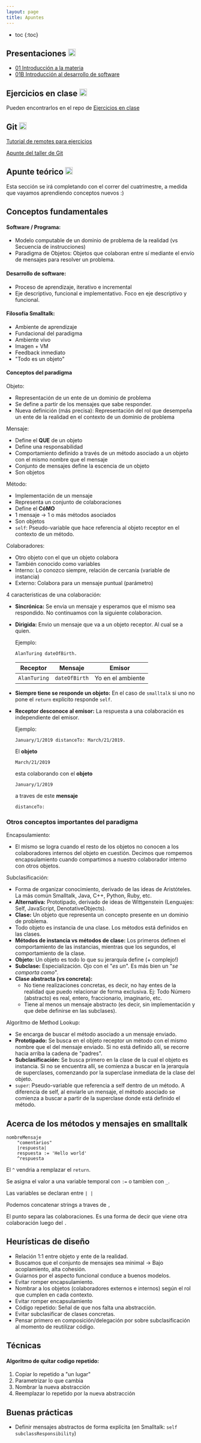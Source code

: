 ```yaml
---
layout: page
title: Apuntes
---
```


* toc
{:toc}

## Presentaciones <img alt="github icon" width="20px" src="./assets/icons/presentacion.svg" />

- [01 Introducción a la materia](https://docs.google.com/presentation/d/1oXnG-KJhbHNy5SLdYjQetmHMcFLWkKBVTNywqR82Re0/edit?usp=sharing)
- [01B Introducción al desarrollo de software](https://docs.google.com/presentation/d/1X82-qzvCwKpHHTk1WhoQIxVXX7elN_stJ2Es82xxeGQ/edit?usp=sharing)

## Ejercicios en clase <img alt="github icon" width="20px" src="./assets/icons/practica.svg" />

Pueden encontrarlos en el repo de [Ejercicios en clase](https://github.com/algoritmos-iii/ejercicios-en-clase-2021-2c)

## Git <img alt="github icon" width="20px" src="https://icongr.am/devicon/git-plain.svg?size=148&color=currentColor" />

[Tutorial de remotes para ejercicios](https://gist.github.com/iloyarte/2543280524166ad63f46ea326322cc1c)

[Apunte del taller de Git](https://docs.google.com/document/d/1VwJUVTMz1psGqdaNR2NJWo8mtPoK2FvDB1cP9xQObcQ/edit?usp=sharing)

## Apunte teórico <img alt="github icon" width="20px" src="https://icongr.am/clarity/library.svg?size=128&color=currentColor" />

<p class="text-muted">Esta sección se irá completando con el correr del cuatrimestre, a medida que vayamos aprendiendo conceptos nuevos :) </p>

## Conceptos fundamentales

#### Software / Programa:

- Modelo computable de un dominio de problema de la realidad (vs Secuencia de instrucciones)
- Paradigma de Objetos: Objetos que colaboran entre sí mediante el envío de mensajes para resolver un problema.

#### Desarrollo de software:

- Proceso de aprendizaje, iterativo e incremental
- Eje descriptivo, funcional e implementativo. Foco en eje descriptivo y funcional.

#### Filosofía Smalltalk:

- Ambiente de aprendizaje
- Fundacional del paradigma
- Ambiente vivo
- Imagen + VM
- Feedback inmediato
- "Todo es un objeto"

#### Conceptos del paradigma

<p class="sub-h4 ">Objeto:</p>

- Representación de un ente de un dominio de problema
- Se define a partir de los mensajes que sabe responder.
- Nueva definición (más precisa): Representación del rol que desempeña un ente de la realidad en el contexto de un dominio de problema

<p class="sub-h4 ">Mensaje:</p>

- Define el **QUE** de un objeto
- Define una responsabilidad
- Comportamiento definido a través de un método asociado a un objeto con el mismo nombre que el mensaje
- Conjunto de mensajes define la escencia de un objeto
- Son objetos

<p class="sub-h4 ">Método:</p>

- Implementación de un mensaje
- Representa un conjunto de colaboraciones
- Define el **CóMO**
- 1 mensaje -> 1 o más métodos asociados
- Son objetos
- `self`: Pseudo-variable que hace referencia al objeto receptor en el contexto de un método.

<p class="sub-h4 ">Colaboradores:</p>

- Otro objeto con el que un objeto colabora
- También conocido como variables
- Interno: Lo conozco siempre, relación de cercanía (variable de instancia)
- Externo: Colabora para un mensaje puntual (parámetro)

<p class="sub-h4 "> 4 caracteristicas de una colaboración: </p>

- **Sincrónica:** Se envia un mensaje y esperamos que el mismo sea respondido. No continuamos con la siguiente colaboracion.

- **Dirigida:** Envio un mensaje que va a un objeto receptor. Al cual se a quien.

    Ejemplo:

    ```smalltalk
    AlanTuring dateOfBirth.
    ```

    | Receptor     | Mensaje       | Emisor            |
    | ------------ | ------------- | ----------------- |
    | `AlanTuring` | `dateOfBirth` | Yo en el ambiente |

- **Siempre tiene se responde un objeto:** En el caso de `smalltalk` si uno no pone el `return` explícito responde `self`.

- **Receptor desconoce al emisor:** La respuesta a una colaboración es independiente del emisor.

    Ejemplo:

    ```smalltalk
    January/1/2019 distanceTo: March/21/2019.
    ```

    El **objeto**

    ```smalltalk
    March/21/2019
    ```

    esta colaborando con el **objeto**

    ```smalltalk
    January/1/2019
    ```

    a traves de este **mensaje**

    ```smalltalk
    distanceTo:
    ```

### Otros conceptos importantes del paradigma

<p class="sub-h4 ">Encapsulamiento:</p>

- El mismo se logra cuando el resto de los objetos no conocen a los colaboradores internos del objeto en cuestión. Decimos que rompemos encapsulamiento cuando compartimos a nuestro colaborador interno con otros objetos.

<p class="sub-h4 ">Subclasificación:</p>

- Forma de organizar conocimiento, derivado de las ideas de Aristóteles. La más común Smalltalk, Java, C++, Python, Ruby, etc.
- **Alternativa:** Prototipado, derivado de ideas de Wittgenstein (Lenguajes: Self, JavaScript, DenotativeObjects).
- **Clase:** Un objeto que representa un concepto presente en un dominio de problema.
- Todo objeto es instancia de una clase. Los métodos está definidos en las clases.
- **Métodos de instancia vs métodos de clase:** Los primeros definen el comportamiento de las instancias, mientras que los segundos, el comportamiento de la clase.
- **Objeto:** Un objeto es todo lo que su jerarquía define (+ complejo!)
- **Subclase:** Especialización. Ojo con el "_es un_". Es más bien un "_se comporta como_".
- **Clase abstracta (vs concreta):**
  - No tiene realizaciones concretas, es decir, no hay entes de la realidad que puedo relacionar de forma exclusiva. Ej: Todo Número (abstracto) es real, entero, fraccionario, imaginario, etc.
  - Tiene al menos un mensaje abstracto (es decir, sin implementación y que debe definirse en las subclases).

<p class="sub-h4 "> Algorítmo de Method Lookup: </p>

- Se encarga de buscar el método asociado a un mensaje enviado.
- **Prototipado:** Se busca en el objeto receptor un método con el mismo nombre que el del mensaje enviado. Si no está definido allí, se recorre hacia arriba la cadena de "padres".
- **Subclasificación:** Se busca primero en la clase de la cual el objeto es instancia. Si no se encuentra allí, se comienza a buscar en la jerarquía de superclases, comenzando por la superclase inmediata de la clase del objeto.
- `super`: Pseudo-variable que referencia a self dentro de un método. A diferencia de self, al enviarle un mensaje, el método asociado se comienza a buscar a partir de la superclase donde está definido el método.

## Acerca de los métodos y mensajes en smalltalk

```smalltalk
nombreMensaje
	"comentarios"
	|respuesta|
	respuesta := 'Hello world'
	^respuesta
```

El `^` vendria a remplazar el `return`.

Se asigna el valor a una variable temporal con `:=` o tambien con `_`.

Las variables se declaran entre `| |`

Podemos concatenar strings a traves de `,`

El punto separa las colaboraciones. Es una forma de decir que viene otra colaboración luego del `.`

## Heurísticas de diseño

- Relación 1:1 entre objeto y ente de la realidad.
- Buscamos que el conjunto de mensajes sea minimal -> Bajo acoplamiento, alta cohesión.
- Guiarnos por el aspecto funcional conduce a buenos modelos.
- Evitar romper encapsulamiento.
- Nombrar a los objetos (colaboradores externos e internos) según el rol que cumplen en cada contexto.
- Evitar romper encapsulamiento
- Código repetido: Señal de que nos falta una abstracción.
- Evitar subclasificar de clases concretas.
- Pensar primero en composición/delegación por sobre subclasificación al momento de reutilizar código.

## Técnicas

#### Algoritmo de quitar codigo repetido:

1. Copiar lo repetido a "un lugar"
2. Parametrizar lo que cambia
3. Nombrar la nueva abstracción
4. Reemplazar lo repetido por la nueva abstracción

## Buenas prácticas

- Definir mensajes abstractos de forma explícita (en Smalltalk: `self subclassResponsibility`)
